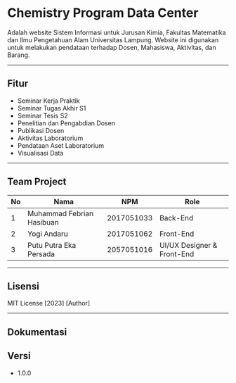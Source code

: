 # Chemistry Program Data Center

Adalah website Sistem Informasi untuk Jurusan Kimia, Fakultas Matematika dan Ilmu Pengetahuan Alam Universitas Lampung.
Website ini digunakan untuk melakukan pendataan terhadap Dosen, Mahasiswa, Aktivitas, dan Barang.

-------------------------------------------

## Fitur
- Seminar Kerja Praktik
- Seminar Tugas Akhir S1
- Seminar Tesis S2
- Penelitian dan Pengabdian Dosen
- Publikasi Dosen
- Aktivitas Laboratorium
- Pendataan Aset Laboratorium
- Visualisasi Data

-------------------------------------------

## Team Project
| No | Nama | NPM | Role |
| ------- | ------- | ------- | ------- |
| 1| Muhammad Febrian Hasibuan | 2017051033 | Back-End |
| 2| Yogi Andaru | 2017051062 | Front-End |
| 3| Putu Putra Eka Persada | 2057051016 | UI/UX Designer & Front-End |

-------------------------------------------

## Lisensi
MIT License
[2023] [Author]

-------------------------------------------
## Dokumentasi


## Versi
- 1.0.0

